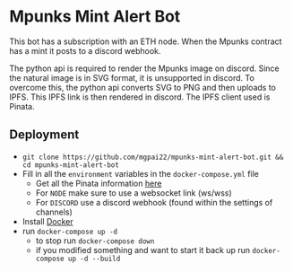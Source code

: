 
# Mpunks Mint Alert Bot

This bot has a subscription with an ETH node. When the Mpunks contract has a mint it posts to a discord webhook.

The python api is required to render the Mpunks image on discord. Since the natural image is in SVG format, it is unsupported in discord.  To overcome this, the python api converts SVG to PNG and then uploads to IPFS. This IPFS link is then rendered in discord. The IPFS client used is Pinata.




## Deployment

- `git clone https://github.com/mgpai22/mpunks-mint-alert-bot.git && cd mpunks-mint-alert-bot`
- Fill in all the `environment` variables in the `docker-compose.yml` file
    - Get all the Pinata information [here](https://app.pinata.cloud/developers/api-keys)
    - For `NODE` make sure to use a websocket link (ws/wss)
    - For `DISCORD` use a discord webhook (found within the settings of channels)
- Install [Docker](https://docs.docker.com/get-docker/)
- run `docker-compose up -d`
    - to stop run `docker-compose down`
    - if you modified something and want to start it back up run `docker-compose up -d --build`


